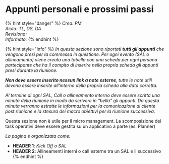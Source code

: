 # Appunti personali e prossimi passi

{% hint style="danger" %}
_Crea: PM  
Aiuta: TL, DS, DA  
Revisiona:  
Informato:_
{% endhint %}

{% hint style="info" %}
_In questa sezione sono riportati **tutti gli appunti** che vengono presi per la commessa in questione. Per ogni evento \(SAL o allineamento\) viene creata una tabella con una scheda per ogni persona partecipante che ha il compito di inserire nella propria scheda gli appunti presi durante la riunione._

_**Non deve essere inserito nessun link a note esterne**, tutte le note utili devono essere inserite all'interno della propria scheda alla data corretta._

_Al termine di ogni SAL, Call o allineamento interno deve essere scritta una minuta della riunione in modo da scrivere in "bella" gli appunti. Da questa minuta verranno estratte le informazioni per la comunicazione al cliente post riunione e la stesura dei macro obiettivi per la riunione successiva._

Questa sezione non è utile per il micro management. La scomposizione dei task operativi deve essere gestita su un applicativo a parte \(es. Planner\)

_La pagina è organizzata come:_

* **HEADER 1**: _Kick Off o SAL_
* **HEADER 2**: Allineamenti interni o call esterne tra un SAL e il successivo
{% endhint %}

